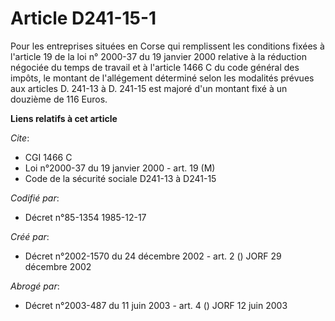 # Article D241-15-1

Pour les entreprises situées en Corse qui remplissent les conditions fixées à l'article 19 de la loi n° 2000-37 du 19 janvier
2000 relative à la réduction négociée du temps de travail et à l'article 1466 C du code général des impôts, le montant de
l'allégement déterminé selon les modalités prévues aux articles D. 241-13 à D. 241-15 est majoré d'un montant fixé à un
douzième de 116 Euros.

**Liens relatifs à cet article**

_Cite_:

  - CGI 1466 C
  - Loi n°2000-37 du 19 janvier 2000 - art. 19 (M)
  - Code de la sécurité sociale D241-13 à D241-15

_Codifié par_:

  - Décret n°85-1354 1985-12-17

_Créé par_:

  - Décret n°2002-1570 du 24 décembre 2002 - art. 2 () JORF 29 décembre 2002

_Abrogé par_:

  - Décret n°2003-487 du 11 juin 2003 - art. 4 () JORF 12 juin 2003
